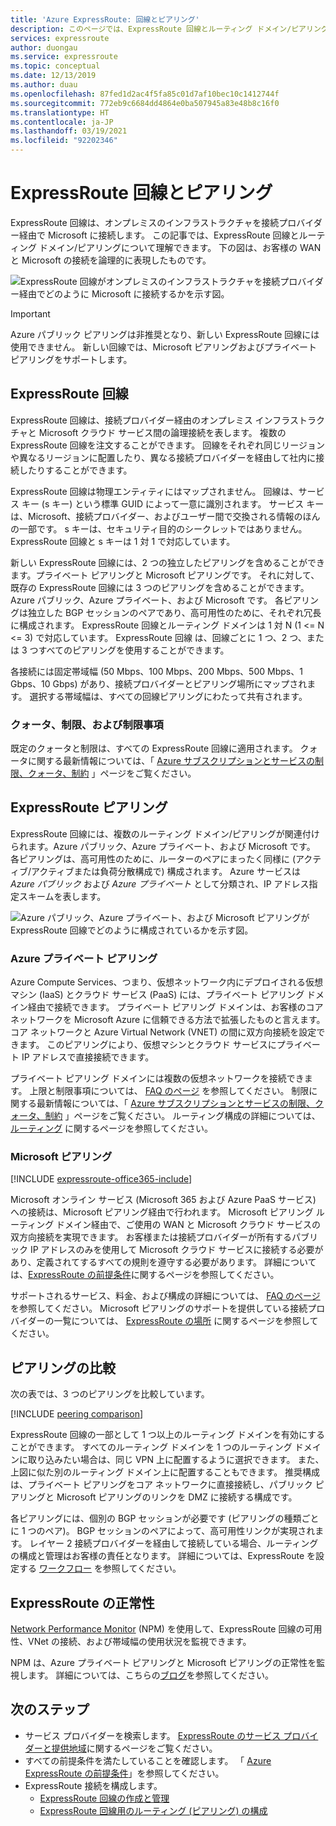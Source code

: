 ```yaml
---
title: 'Azure ExpressRoute: 回線とピアリング'
description: このページでは、ExpressRoute 回線とルーティング ドメイン/ピアリングの概要を示します。
services: expressroute
author: duongau
ms.service: expressroute
ms.topic: conceptual
ms.date: 12/13/2019
ms.author: duau
ms.openlocfilehash: 87fed1d2ac4f5fa85c01d7af10bec10c1412744f
ms.sourcegitcommit: 772eb9c6684dd4864e0ba507945a83e48b8c16f0
ms.translationtype: HT
ms.contentlocale: ja-JP
ms.lasthandoff: 03/19/2021
ms.locfileid: "92202346"
---
```

# <a name="expressroute-circuits-and-peering"></a>ExpressRoute 回線とピアリング

ExpressRoute 回線は、オンプレミスのインフラストラクチャを接続プロバイダー経由で Microsoft に接続します。 この記事では、ExpressRoute 回線とルーティング ドメイン/ピアリングについて理解できます。 下の図は、お客様の WAN と Microsoft の接続を論理的に表現したものです。

![ExpressRoute 回線がオンプレミスのインフラストラクチャを接続プロバイダー経由でどのように Microsoft に接続するかを示す図。](./media/expressroute-circuit-peerings/expressroute-basic.png)

> [!IMPORTANT]
> Azure パブリック ピアリングは非推奨となり、新しい ExpressRoute 回線には使用できません。 新しい回線では、Microsoft ピアリングおよびプライベート ピアリングをサポートします。  
>

## <a name="expressroute-circuits"></a><a name="circuits"></a>ExpressRoute 回線

ExpressRoute 回線は、接続プロバイダー経由のオンプレミス インフラストラクチャと Microsoft クラウド サービス間の論理接続を表します。 複数の ExpressRoute 回線を注文することができます。 回線をそれぞれ同じリージョンや異なるリージョンに配置したり、異なる接続プロバイダーを経由して社内に接続したりすることができます。

ExpressRoute 回線は物理エンティティにはマップされません。 回線は、サービス キー (s キー) という標準 GUID によって一意に識別されます。 サービス キーは、Microsoft、接続プロバイダー、およびユーザー間で交換される情報のほんの一部です。 s キーは、セキュリティ目的のシークレットではありません。 ExpressRoute 回線と s キーは 1 対 1 で対応しています。

新しい ExpressRoute 回線には、2 つの独立したピアリングを含めることができます。プライベート ピアリングと Microsoft ピアリングです。 それに対して、既存の ExpressRoute 回線には 3 つのピアリングを含めることができます。Azure パブリック、Azure プライベート、および Microsoft です。 各ピアリングは独立した BGP セッションのペアであり、高可用性のために、それぞれ冗長に構成されます。 ExpressRoute 回線とルーティング ドメインは 1 対 N (1 <= N <= 3) で対応しています。 ExpressRoute 回線 は、回線ごとに 1 つ、2 つ、または 3 つすべてのピアリングを使用することができます。

各接続には固定帯域幅 (50 Mbps、100 Mbps、200 Mbps、500 Mbps、1 Gbps、10 Gbps) があり、接続プロバイダーとピアリング場所にマップされます。 選択する帯域幅は、すべての回線ピアリングにわたって共有されます。

### <a name="quotas-limits-and-limitations"></a><a name="quotas"></a>クォータ、制限、および制限事項

既定のクォータと制限は、すべての ExpressRoute 回線に適用されます。 クォータに関する最新情報については、「 [Azure サブスクリプションとサービスの制限、クォータ、制約](../azure-resource-manager/management/azure-subscription-service-limits.md) 」ページをご覧ください。

## <a name="expressroute-peering"></a><a name="routingdomains"></a>ExpressRoute ピアリング

ExpressRoute 回線には、複数のルーティング ドメイン/ピアリングが関連付けられます。Azure パブリック、Azure プライベート、および Microsoft です。 各ピアリングは、高可用性のために、ルーターのペアにまったく同様に (アクティブ/アクティブまたは負荷分散構成で) 構成されます。 Azure サービスは *Azure パブリック* および *Azure プライベート* として分類され、IP アドレス指定スキームを表します。

![Azure パブリック、Azure プライベート、および Microsoft ピアリングが ExpressRoute 回線でどのように構成されているかを示す図。](./media/expressroute-circuit-peerings/expressroute-peerings.png)

### <a name="azure-private-peering"></a><a name="privatepeering"></a>Azure プライベート ピアリング

Azure Compute Services、つまり、仮想ネットワーク内にデプロイされる仮想マシン (IaaS) とクラウド サービス (PaaS) には、プライベート ピアリング ドメイン経由で接続できます。 プライベート ピアリング ドメインは、お客様のコア ネットワークを Microsoft Azure に信頼できる方法で拡張したものと言えます。 コア ネットワークと Azure Virtual Network (VNET) の間に双方向接続を設定できます。 このピアリングにより、仮想マシンとクラウド サービスにプライベート IP アドレスで直接接続できます。  

プライベート ピアリング ドメインには複数の仮想ネットワークを接続できます。 上限と制限事項については、 [FAQ のページ](expressroute-faqs.md) を参照してください。 制限に関する最新情報については、「 [Azure サブスクリプションとサービスの制限、クォータ、制約](../azure-resource-manager/management/azure-subscription-service-limits.md) 」ページをご覧ください。  ルーティング構成の詳細については、 [ルーティング](expressroute-routing.md) に関するページを参照してください。

### <a name="microsoft-peering"></a><a name="microsoftpeering"></a>Microsoft ピアリング

[!INCLUDE [expressroute-office365-include](../../includes/expressroute-office365-include.md)]

Microsoft オンライン サービス (Microsoft 365 および Azure PaaS サービス) への接続は、Microsoft ピアリング経由で行われます。 Microsoft ピアリング ルーティング ドメイン経由で、ご使用の WAN と Microsoft クラウド サービスの双方向接続を実現できます。 お客様または接続プロバイダーが所有するパブリック IP アドレスのみを使用して Microsoft クラウド サービスに接続する必要があり、定義されてするすべての規則を遵守する必要があります。 詳細については、[ExpressRoute の前提条件](expressroute-prerequisites.md)に関するページを参照してください。

サポートされるサービス、料金、および構成の詳細については、 [FAQ のページ](expressroute-faqs.md) を参照してください。 Microsoft ピアリングのサポートを提供している接続プロバイダーの一覧については、 [ExpressRoute の場所](expressroute-locations.md) に関するページを参照してください。

## <a name="peering-comparison"></a><a name="peeringcompare"></a>ピアリングの比較

次の表では、3 つのピアリングを比較しています。

[!INCLUDE [peering comparison](../../includes/expressroute-peering-comparison.md)]

ExpressRoute 回線の一部として 1 つ以上のルーティング ドメインを有効にすることができます。 すべてのルーティング ドメインを 1 つのルーティング ドメインに取り込みたい場合は、同じ VPN 上に配置するように選択できます。 また、上図に似た別のルーティング ドメイン上に配置することもできます。 推奨構成は、プライベート ピアリングをコア ネットワークに直接接続し、パブリック ピアリングと Microsoft ピアリングのリンクを DMZ に接続する構成です。

各ピアリングには、個別の BGP セッションが必要です (ピアリングの種類ごとに 1 つのペア)。 BGP セッションのペアによって、高可用性リンクが実現されます。 レイヤー 2 接続プロバイダーを経由して接続している場合、ルーティングの構成と管理はお客様の責任となります。 詳細については、ExpressRoute を設定する [ワークフロー](expressroute-workflows.md) を参照してください。

## <a name="expressroute-health"></a><a name="health"></a>ExpressRoute の正常性

[Network Performance Monitor](../networking/network-monitoring-overview.md) (NPM) を使用して、ExpressRoute 回線の可用性、VNet の接続、および帯域幅の使用状況を監視できます。

NPM は、Azure プライベート ピアリングと Microsoft ピアリングの正常性を監視します。 詳細については、こちらの[ブログ](https://azure.microsoft.com/blog/monitoring-of-azure-expressroute-in-preview/)を参照してください。

## <a name="next-steps"></a>次のステップ

* サービス プロバイダーを検索します。 [ExpressRoute のサービス プロバイダーと提供地域](expressroute-locations.md)に関するページをご覧ください。
* すべての前提条件を満たしていることを確認します。 「 [Azure ExpressRoute の前提条件](expressroute-prerequisites.md)」を参照してください。
* ExpressRoute 接続を構成します。
  * [ExpressRoute 回線の作成と管理](expressroute-howto-circuit-portal-resource-manager.md)
  * [ExpressRoute 回線用のルーティング (ピアリング) の構成](expressroute-howto-routing-portal-resource-manager.md)